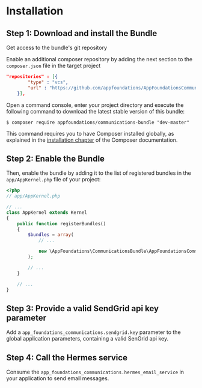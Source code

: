 Installation
============

Step 1: Download and install the Bundle
---------------------------

Get access to the bundle's git repository

Enable an additional composer repository by adding the next section to the `composer.json` file in the target project

```json
"repositories" : [{
        "type" : "vcs",
        "url" : "https://github.com/appfoundations/AppFoundationsCommunicationsBundle.git"
    }],
```

Open a command console, enter your project directory and execute the
following command to download the latest stable version of this bundle:

```console
$ composer require appfoundations/communications-bundle "dev-master"
```

This command requires you to have Composer installed globally, as explained
in the [installation chapter](https://getcomposer.org/doc/00-intro.md)
of the Composer documentation.

Step 2: Enable the Bundle
-------------------------

Then, enable the bundle by adding it to the list of registered bundles
in the `app/AppKernel.php` file of your project:

```php
<?php
// app/AppKernel.php

// ...
class AppKernel extends Kernel
{
    public function registerBundles()
    {
        $bundles = array(
            // ...

            new \AppFoundations\CommunicationsBundle\AppFoundationsCommunicationsBundle()
        );

        // ...
    }

    // ...
}
```

Step 3: Provide a valid SendGrid api key parameter
--------------------------------------------------
Add a `app_foundations_communications.sendgrid.key` parameter to the global application parameters, containing a valid SenGrid api key.  

Step 4: Call the Hermes service
-------------------------------
Consume the `app_foundations_communications.hermes_email_service` in your application to send email messages.